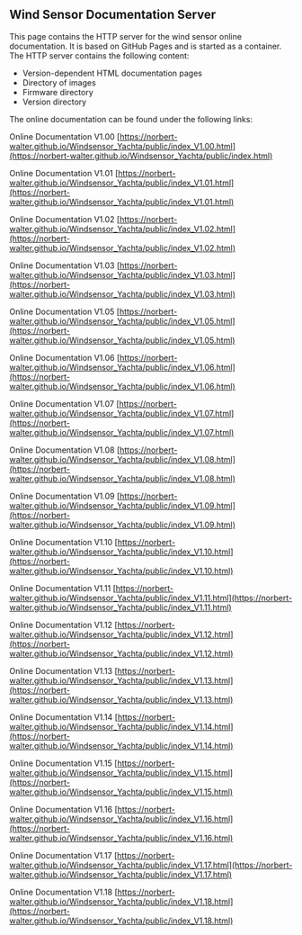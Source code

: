 ## Wind Sensor Documentation Server 

This page contains the HTTP server for the wind sensor online documentation. It is based on GitHub Pages and is started as a container. The HTTP server contains the following content:

* Version-dependent HTML documentation pages
* Directory of images
* Firmware directory
* Version directory

The online documentation can be found under the following links:

Online Documentation V1.00 [https://norbert-walter.github.io/Windsensor_Yachta/public/index_V1.00.html](https://norbert-walter.github.io/Windsensor_Yachta/public/index.html)

Online Documentation V1.01 [https://norbert-walter.github.io/Windsensor_Yachta/public/index_V1.01.html](https://norbert-walter.github.io/Windsensor_Yachta/public/index_V1.01.html)

Online Documentation V1.02 [https://norbert-walter.github.io/Windsensor_Yachta/public/index_V1.02.html](https://norbert-walter.github.io/Windsensor_Yachta/public/index_V1.02.html)

Online Documentation V1.03 [https://norbert-walter.github.io/Windsensor_Yachta/public/index_V1.03.html](https://norbert-walter.github.io/Windsensor_Yachta/public/index_V1.03.html)

Online Documentation V1.05 [https://norbert-walter.github.io/Windsensor_Yachta/public/index_V1.05.html](https://norbert-walter.github.io/Windsensor_Yachta/public/index_V1.05.html)

Online Documentation V1.06 [https://norbert-walter.github.io/Windsensor_Yachta/public/index_V1.06.html](https://norbert-walter.github.io/Windsensor_Yachta/public/index_V1.06.html)

Online Documentation V1.07 [https://norbert-walter.github.io/Windsensor_Yachta/public/index_V1.07.html](https://norbert-walter.github.io/Windsensor_Yachta/public/index_V1.07.html)

Online Documentation V1.08 [https://norbert-walter.github.io/Windsensor_Yachta/public/index_V1.08.html](https://norbert-walter.github.io/Windsensor_Yachta/public/index_V1.08.html)

Online Documentation V1.09 [https://norbert-walter.github.io/Windsensor_Yachta/public/index_V1.09.html](https://norbert-walter.github.io/Windsensor_Yachta/public/index_V1.09.html)

Online Documentation V1.10 [https://norbert-walter.github.io/Windsensor_Yachta/public/index_V1.10.html](https://norbert-walter.github.io/Windsensor_Yachta/public/index_V1.10.html)

Online Documentation V1.11 [https://norbert-walter.github.io/Windsensor_Yachta/public/index_V1.11.html](https://norbert-walter.github.io/Windsensor_Yachta/public/index_V1.11.html)

Online Documentation V1.12 [https://norbert-walter.github.io/Windsensor_Yachta/public/index_V1.12.html](https://norbert-walter.github.io/Windsensor_Yachta/public/index_V1.12.html)

Online Documentation V1.13 [https://norbert-walter.github.io/Windsensor_Yachta/public/index_V1.13.html](https://norbert-walter.github.io/Windsensor_Yachta/public/index_V1.13.html)

Online Documentation V1.14 [https://norbert-walter.github.io/Windsensor_Yachta/public/index_V1.14.html](https://norbert-walter.github.io/Windsensor_Yachta/public/index_V1.14.html)

Online Documentation V1.15 [https://norbert-walter.github.io/Windsensor_Yachta/public/index_V1.15.html](https://norbert-walter.github.io/Windsensor_Yachta/public/index_V1.15.html)

Online Documentation V1.16 [https://norbert-walter.github.io/Windsensor_Yachta/public/index_V1.16.html](https://norbert-walter.github.io/Windsensor_Yachta/public/index_V1.16.html)

Online Documentation V1.17 [https://norbert-walter.github.io/Windsensor_Yachta/public/index_V1.17.html](https://norbert-walter.github.io/Windsensor_Yachta/public/index_V1.17.html)

Online Documentation V1.18 [https://norbert-walter.github.io/Windsensor_Yachta/public/index_V1.18.html](https://norbert-walter.github.io/Windsensor_Yachta/public/index_V1.18.html)

